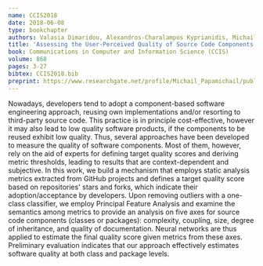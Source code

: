 ```yaml
---
name: CCIS2018
date: 2018-06-08
type: bookchapter
authors: Valasia Dimaridou, Alexandros-Charalampos Kyprianidis, Michail Papamichail, Themistoklis Diamantopoulos and Andreas L. Symeonidis
title: 'Assessing the User-Perceived Quality of Source Code Components using Static Analysis Metrics'
book: Communications in Computer and Information Science (CCIS)
volume: 868
pages: 3-27
bibtex: CCIS2018.bib
preprint: https://www.researchgate.net/profile/Michail_Papamichail/publication/325627162_Assessing_the_User-Perceived_Quality_of_Source_Code_Components_Using_Static_Analysis_Metrics/links/5c80e2b092851c69505c96cf/Assessing-the-User-Perceived-Quality-of-Source-Code-Components-Using-Static-Analysis-Metrics.pdf
---
```


Nowadays, developers tend to adopt a component-based software engineering approach, reusing own
implementations and/or resorting to third-party source code. This practice is in principle
cost-effective, however it may also lead to low quality software products, if the components to
be reused exhibit low quality. Thus, several approaches have been developed to measure the
quality of software components. Most of them, however, rely on the aid of experts for defining
target quality scores and deriving metric thresholds, leading to results that are
context-dependent and subjective. In this work, we build a mechanism that employs static
analysis metrics extracted from GitHub projects and defines a target quality score based on
repositories' stars and forks, which indicate their adoption/acceptance by developers. Upon
removing outliers with a one-class classifier, we employ Principal Feature Analysis and examine
the semantics among metrics to provide an analysis on five axes for source code components
(classes or packages): complexity, coupling, size, degree of inheritance, and quality of
documentation. Neural networks are thus applied to estimate the final quality score given
metrics from these axes. Preliminary evaluation indicates that our approach effectively
estimates software quality at both class and package levels.

